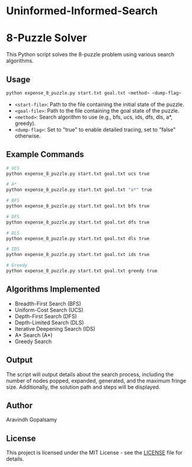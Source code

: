 # Uninformed-Informed-Search

# 8-Puzzle Solver

This Python script solves the 8-puzzle problem using various search algorithms.

## Usage

```bash
python expense_8_puzzle.py start.txt goal.txt <method> <dump-flag>
```

- `<start-file>`: Path to the file containing the initial state of the puzzle.
- `<goal-file>`: Path to the file containing the goal state of the puzzle.
- `<method>`: Search algorithm to use (e.g., bfs, ucs, ids, dfs, dls, a*, greedy).
- `<dump-flag>`: Set to "true" to enable detailed tracing, set to "false" otherwise.

## Example Commands

```bash
# UCS
python expense_8_puzzle.py start.txt goal.txt ucs true

# A*
python expense_8_puzzle.py start.txt goal.txt "a*" true

# BFS
python expense_8_puzzle.py start.txt goal.txt bfs true

# DFS
python expense_8_puzzle.py start.txt goal.txt dfs true

# DLS
python expense_8_puzzle.py start.txt goal.txt dls true

# IDS
python expense_8_puzzle.py start.txt goal.txt ids true

# Greedy
python expense_8_puzzle.py start.txt goal.txt greedy true
```

## Algorithms Implemented

- Breadth-First Search (BFS)
- Uniform-Cost Search (UCS)
- Depth-First Search (DFS)
- Depth-Limited Search (DLS)
- Iterative Deepening Search (IDS)
- A* Search (A*)
- Greedy Search

## Output

The script will output details about the search process, including the number of nodes popped, expanded, generated, and the maximum fringe size. Additionally, the solution path and steps will be displayed.

## Author

Aravindh Gopalsamy

## License

This project is licensed under the MIT License - see the [LICENSE](LICENSE) file for details.
